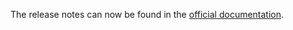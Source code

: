 The release notes can now be found in the [official documentation](https://gregsdennis.github.io/Manatee.Trello/releasenotes).
